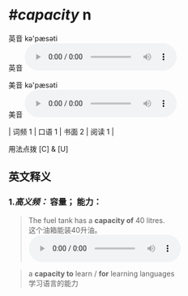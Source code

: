 # ***\#capacity*** n
英音 kə'pæsəti  
英音
<audio src="./media/capacity-B.aac" controls="controls"></audio>

美音 kə'pæsəti  
美音
<audio src="./media/capacity.aac" controls="controls"></audio>



| 词频 1 | 口语 1 | 书面 2 | 阅读 1 |  

用法点拨  [C] & [U]

英文释义
---
### 1.*高义频：* **容量； 能力：**  

 > The fuel tank has a **capacity of** 40 litres.  
 > 这个油箱能装40升油。    
<audio src="./media/Capacity-101_AAC.aac" controls="controls"></audio>

 > a **capacity to** learn / **for** learning languages  
 > 学习语言的能力    



